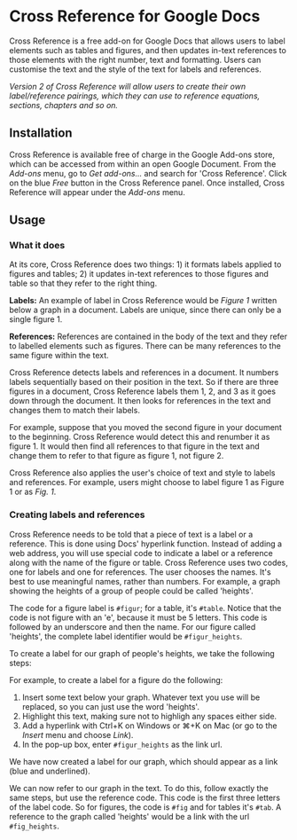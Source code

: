 # Cross Reference for Google Docs

Cross Reference is a free add-on for Google Docs that allows users to label elements such as tables and figures, and then updates in-text references to those elements with the right number, text and formatting. Users can customise the text and the style of the text for labels and references.

*Version 2 of Cross Reference will allow users to create their own label/reference pairings, which they can use to reference equations, sections, chapters and so on.*

## Installation

Cross Reference is available free of charge in the Google Add-ons store, which can be accessed from within an open Google Document. From the *Add-ons* menu, go to *Get add-ons...* and search for 'Cross Reference'. Click on the blue *Free* button in the Cross Reference panel. Once installed, Cross Reference will appear under the *Add-ons* menu.

## Usage
### What it does

At its core, Cross Reference does two things: 1) it formats labels applied to figures and tables; 2) it updates in-text references to those figures and table so that they refer to the right thing.

**Labels:** An example of label in Cross Reference would be *Figure 1* written below a graph in a document. Labels are unique, since there can only be a single figure 1.

**References:** References are contained in the body of the text and they refer to labelled elements such as figures. There can be many references to the same figure within the text.

Cross Reference detects labels and references in a document. It numbers labels sequentially based on their position in the text. So if there are three figures in a document, Cross Reference labels them 1, 2, and 3 as it goes down through the document. It then looks for references in the text and changes them to match their labels.

For example, suppose that you moved the second figure in your document to the beginning. Cross Reference would detect this and renumber it as figure 1. It would then find all references to that figure in the text and change them to refer to that figure as figure 1, not figure 2.

Cross Reference also applies the user's choice of text and style to labels and references. For example, users might choose to label figure 1 as Figure 1 or as *Fig. 1*.

### Creating labels and references

Cross Reference needs to be told that a piece of text is a label or a reference. This is done using Docs' hyperlink function. Instead of adding a web address, you will use special code to indicate a label or a reference along with the name of the figure or table. Cross Reference uses two codes, one for labels and one for references. The user chooses the names. It's best to use meaningful names, rather than numbers. For example, a graph showing the heights of a group of people could be called 'heights'.

The code for a figure label is `#figur`; for a table, it's `#table`. Notice that the code is not figure with an 'e', because it must be 5 letters. This code is followed by an underscore and then the name. For our figure called 'heights', the complete label identifier would be `#figur_heights`.

To create a label for our graph of people's heights, we take the following steps:

For example, to create a label for a figure do the following:
1. Insert some text below your graph. Whatever text you use will be replaced, so you can just use the word 'heights'.
2. Highlight this text, making sure not to highligh any spaces either side.
3. Add a hyperlink with Ctrl+K on Windows or ⌘+K on Mac (or go to the *Insert* menu and choose *Link*).
4. In the pop-up box, enter `#figur_heights` as the link url.

We have now created a label for our graph, which should appear as a link (blue and underlined).

We can now refer to our graph in the text. To do this, follow exactly the same steps, but use the reference code. This code is the first three letters of the label code. So for figures, the code is `#fig` and for tables it's `#tab`. A reference to the graph called 'heights' would be a link with the url `#fig_heights`.
